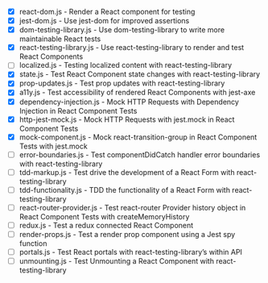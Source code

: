 - [x] react-dom.js - Render a React component for testing
- [x] jest-dom.js - Use jest-dom for improved assertions
- [x] dom-testing-library.js - Use dom-testing-library to write more maintainable React tests
- [x] react-testing-library.js - Use react-testing-library to render and test React Components
- [ ] localized.js - Testing localized content with react-testing-library
- [x] state.js - Test React Component state changes with react-testing-library
- [x] prop-updates.js - Test prop updates with react-testing-library
- [x] a11y.js - Test accessibility of rendered React Components with jest-axe
- [x] dependency-injection.js - Mock HTTP Requests with Dependency Injection in React Component Tests
- [x] http-jest-mock.js - Mock HTTP Requests with jest.mock in React Component Tests
- [x] mock-component.js - Mock react-transition-group in React Component Tests with jest.mock
- [ ] error-boundaries.js - Test componentDidCatch handler error boundaries with react-testing-library
- [ ] tdd-markup.js - Test drive the development of a React Form with react-testing-library
- [ ] tdd-functionality.js - TDD the functionality of a React Form with react-testing-library
- [ ] react-router-provider.js - Test react-router Provider history object in React Component Tests with createMemoryHistory
- [ ] redux.js - Test a redux connected React Component
- [ ] render-props.js - Test a render prop component using a Jest spy function
- [ ] portals.js - Test React portals with react-testing-library’s within API
- [ ] unmounting.js - Test Unmounting a React Component with react-testing-library
